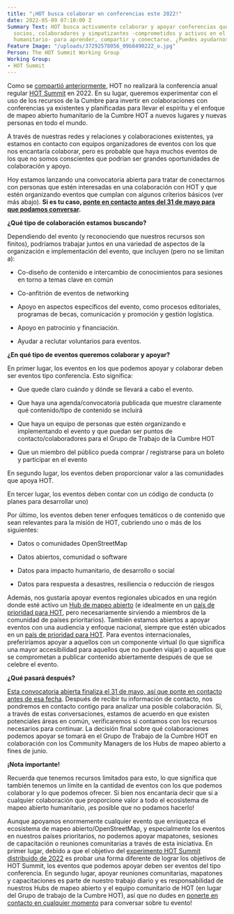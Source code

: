 ```yaml
---
title: "¡HOT busca colaborar en conferencias este 2022!"
date: 2022-05-09 07:10:00 Z
Summary Text: HOT busca activamente colaborar y apoyar conferencias que reúnan a comunidades,
  socios, colaboradores y simpatizantes -comprometidos y activos en el mapeo abierto
  humanitario- para aprender, compartir y conectarse. ¿Puedes ayudarnos?
Feature Image: "/uploads/37292578056_09b8490222_o.jpg"
Person: The HOT Summit Working Group
Working Group:
- HOT Summit
---
```


Como se [compartió anteriormente](https://www.hotosm.org/updates/hot-summit-un-nuevo-y-emocionante-enfoque-para-2022-y-2023/), HOT no realizará la conferencia anual regular [HOT Summit](https://summit.hotosm.org/) en 2022. En su lugar, queremos experimentar con el uso de los recursos de la Cumbre para invertir en colaboraciones con conferencias ya existentes y planificadas para llevar el espíritu y el enfoque de mapeo abierto humanitario de la Cumbre HOT a nuevos lugares y nuevas personas en todo el mundo.

A través de nuestras redes y relaciones y colaboraciones existentes, ya estamos en contacto con equipos organizadores de eventos con los que nos encantaría colaborar, pero es probable que haya muchos eventos de los que no somos conscientes que podrían ser grandes oportunidades de colaboración y apoyo.

Hoy estamos lanzando una convocatoria abierta para tratar de conectarnos con personas que estén interesadas en una colaboración con HOT y que estén organizando eventos que cumplan con algunos criterios básicos (ver más abajo). **Si es tu caso, [ponte en contacto antes del 31 de mayo para que podamos conversar](https://forms.gle/ton53h4gUD5VTqQC9).**

**¿Qué tipo de colaboración estamos buscando?**

Dependiendo del evento (y reconociendo que nuestros recursos son finitos), podríamos trabajar juntos en una variedad de aspectos de la organización e implementación del evento, que incluyen (pero no se limitan a):

* Co-diseño de contenido e intercambio de conocimientos para sesiones en torno a temas clave en común

* Co-anfitrión de eventos de networking

* Apoyo en aspectos específicos del evento, como procesos editoriales, programas de becas, comunicación y promoción y gestión logística.

* Apoyo en patrocinio y financiación.

* Ayudar a reclutar voluntarios para eventos.

**¿En qué tipo de eventos queremos colaborar y apoyar?**

En primer lugar, los eventos en los que podemos apoyar y colaborar deben ser eventos tipo conferencia. Esto significa:

* Que quede claro cuándo y dónde se llevará a cabo el evento.

* Que haya una agenda/convocatoria publicada que muestre claramente qué contenido/tipo de contenido se incluirá

* Que haya un equipo de personas que estén organizando e implementando el evento y que puedan ser puntos de contacto/colaboradores para el Grupo de Trabajo de la Cumbre HOT

* Que un miembro del público pueda comprar / registrarse para un boleto y participar en el evento

En segundo lugar, los eventos deben proporcionar valor a las comunidades que apoya HOT.

En tercer lugar, los eventos deben contar con un código de conducta (o planes para desarrollar uno)

Por último, los eventos deben tener enfoques temáticos o de contenido que sean relevantes para la misión de HOT, cubriendo uno o más de los siguientes:

* Datos o comunidades OpenStreetMap

* Datos abiertos, comunidad o software

* Datos para impacto humanitario, de desarrollo o social

* Datos para respuesta a desastres, resiliencia o reducción de riesgos

Además, nos gustaría apoyar eventos regionales ubicados en una región donde esté activo un [Hub de mapeo abierto](https://www.hotosm.org/hubs/) (e idealmente en un [país de prioridad para HOT](https://wiki.openstreetmap.org/wiki/Humanitarian_OSM_Team/Priority_countries), pero necesariamente sirviendo a miembros de la comunidad de países prioritarios). También estamos abiertos a apoyar eventos con una audiencia y enfoque nacional, siempre que estén ubicados en un [país de prioridad para HOT](https://wiki.openstreetmap.org/wiki/Humanitarian_OSM_Team/Priority_countries). Para eventos internacionales, preferiríamos apoyar a aquellos con un componente virtual (lo que significa una mayor accesibilidad para aquellos que no pueden viajar) o aquellos que se comprometan a publicar contenido abiertamente después de que se celebre el evento.

**¿Qué pasará después?**

[Esta convocatoria abierta finaliza el 31 de mayo, así que ponte en contacto antes de esa fecha](https://forms.gle/ton53h4gUD5VTqQC9). Después de recibir tu información de contacto, nos pondremos en contacto contigo para analizar una posible colaboración. Si, a través de estas conversaciones, estamos de acuerdo en que existen potenciales áreas en común, verificaremos si contamos con los recursos necesarios para continuar. La decisión final sobre qué colaboraciones podemos apoyar se tomará en el Grupo de Trabajo de la Cumbre HOT en colaboración con los Community Managers de los Hubs de mapeo abierto a fines de junio.

**¡Nota importante!**

Recuerda que tenemos recursos limitados para esto, lo que significa que también tenemos un límite en la cantidad de eventos con los que podemos colaborar y lo que podemos ofrecer. Si bien nos encantaría decir que sí a cualquier colaboración que proporcione valor a todo el ecosistema de mapeo abierto humanitario, ¡es posible que no podamos hacerlo!

Aunque apoyamos enormemente cualquier evento que enriquezca el ecosistema de mapeo abierto/OpenStreetMap, y especialmente los eventos en nuestros países prioritarios, no podemos apoyar mapatones, sesiones de capacitación o reuniones comunitarias a través de esta iniciativa. En primer lugar, debido a que el objetivo del [experimento HOT Summit distribuido de 2022](https://www.hotosm.org/updates/hot-summit-un-nuevo-y-emocionante-enfoque-para-2022-y-2023/) es probar una forma diferente de lograr los objetivos de HOT Summit, los eventos que podemos apoyar deben ser eventos del tipo conferencia. En segundo lugar, apoyar reuniones comunitarias, mapatones y capacitaciones es parte de nuestro trabajo diario y es responsabilidad de nuestros Hubs de mapeo abierto y el equipo comunitario de HOT (en lugar del Grupo de trabajo de la Cumbre HOT), así que no dudes en [ponerte en contacto en cualquier momento](https://www.hotosm.org/contact) para conversar sobre tu evento!